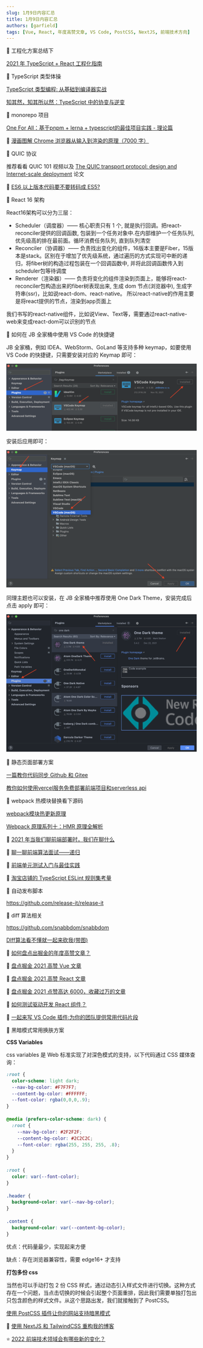 ```yaml
---
slug: 1月9日内容汇总
title: 1月9日内容汇总
authors: [garfield]
tags: [Vue, React, 年度高赞文章, VS Code, PostCSS, NextJS, 前端技术方向]
---
```


📒 工程化方案总结下

[2021 年 TypeScript + React 工程化指南](https://zhuanlan.zhihu.com/p/403970666)

📒 TypeScript 类型体操

[TypeScript 类型编程: 从基础到编译器实战](https://mp.weixin.qq.com/s/-x8iVK-hlQd3-OZDC04A5A)

[知其然，知其所以然：TypeScript 中的协变与逆变](https://juejin.cn/post/7050099282317148174)

📒 monorepo 项目

[One For All：基于pnpm + lerna + typescript的最佳项目实践 - 理论篇](https://juejin.cn/post/7043998041786810398)

📒 [漫画图解 Chrome 浏览器从输入到渲染的原理（7000 字）](https://mp.weixin.qq.com/s/Yo-W7CbkOrBMSfK75qrAhg)

📒 QUIC 协议

推荐看看 QUIC 101 视频以及 [The QUIC transport protocol: design and Internet-scale deployment](https://courses.cs.washington.edu/courses/cse550/20au/papers/CSE550.quic.pdf) 论文

📒 [ES6 以上版本代码要不要转码成 ES5?](https://mp.weixin.qq.com/s/fSRpl25Pi0ladeWRXHLGZA)

📒 React 16 架构

React16架构可以分为三层：
- Scheduler（调度器）—— 核心职责只有 1 个, 就是执行回调。把react-reconciler提供的回调函数, 包装到一个任务对象中.在内部维护一个任务队列, 优先级高的排在最前面。循环消费任务队列, 直到队列清空
- Reconciler（协调器）—— 负责找出变化的组件，16版本主要是Fiber，15版本是stack。区别在于增加了优先级系统，通过遍历的方式实现可中断的递归，将fiber树的构造过程包装在一个回调函数中, 并将此回调函数传入到scheduler包等待调度
- Renderer（渲染器）—— 负责将变化的组件渲染到页面上，能够将react-reconciler包构造出来的fiber树表现出来, 生成 dom 节点(浏览器中), 生成字符串(ssr)，比如说react-dom、react-native。
所以react-native的作用主要是将react提供的节点，渲染到app页面上

我们书写的react-native组件，比如说View、Text等，需要通过react-native-web来变成react-dom可以识别的节点

📒 如何在 JB 全家桶中使用 VS Code 的快捷键

JB 全家桶，例如 IDEA、WebStorm、GoLand 等支持多种 keymap，如要使用 VS Code 的快捷键，只需要安装对应的 Keymap 即可：

![image](./vs_code_keymap.png)

安装后应用即可：

![image](./apply_keymap.png)

同理主题也可以安装，在 JB 全家桶中推荐使用 One Dark Theme，安装完成后点击 apply 即可：

![image](./one_dark_theme.png)

📒 静态页面部署方案

[一篇教你代码同步 Github 和 Gitee](https://juejin.cn/post/7041870446576271368)

[教你如何使用vercel服务免费部署前端项目和serverless api](https://mp.weixin.qq.com/s/rfyqQgpylFT7slukkbi6rw)

📒 webpack 热模块替换看下源码

[webpack模块热更新原理](https://juejin.cn/post/7049608872553611301)

[Webpack 原理系列十：HMR 原理全解析](https://juejin.cn/post/7021729340945596424)

📒 [2021 年当我们聊前端部署时，我们在聊什么](https://juejin.cn/post/7017710911443959839)

📒 [聊一聊前端算法面试——递归](https://juejin.cn/post/6844903942074138637)

📒 [前端单元测试入门与最佳实践](https://juejin.cn/post/7049293284883038238)

📒 [淘宝店铺的 TypeScript ESLint 规则集考量](https://juejin.cn/post/7049335008917454855)

📒 自动发布脚本

https://github.com/release-it/release-it

📒 diff 算法相关

https://github.com/snabbdom/snabbdom

[DIff算法看不懂就一起来砍我(带图)](https://juejin.cn/post/7000266544181674014)

📒 [如何盘点出掘金的年度高赞文章？](https://juejin.cn/post/7048253632055083022)

📒 [盘点掘金 2021 高赞 Vue 文章](https://juejin.cn/post/7047705995534925832)

📒 [盘点掘金 2021 高赞 React 文章](https://juejin.cn/post/7047690546417565733)

📒 [盘点掘金 2021 点赞高达 6000，收藏过万的文章](https://juejin.cn/post/7047153016771706916)

📒 [如何测试驱动开发 React 组件？](https://juejin.cn/post/7036318575165964325)

📒 [一起来写 VS Code 插件:为你的团队提供常用代码片段](https://juejin.cn/post/7030250953215311908)

📒 黑暗模式常用换肤方案

**CSS Variables**

css variables 是 Web 标准实现了对深色模式的支持，以下代码通过 CSS 媒体查询：

```css
:root {
  color-scheme: light dark;
  --nav-bg-color: #F7F7F7;
  --content-bg-color: #FFFFFF;
  --font-color: rgba(0,0,0,.9);
}

@media (prefers-color-scheme: dark) {
  :root {
    --nav-bg-color: #2F2F2F;
    --content-bg-color: #2C2C2C;
    --font-color: rgba(255, 255, 255, .8);
  }
}

:root {
  color: var(--font-color);
}

.header {
  background-color: var(--nav-bg-color);
}

.content {
  background-color: var(--content-bg-color);
}
```

优点：代码量最少，实现起来方便

缺点：存在浏览器兼容性，需要 edge16+ 才支持

**打包多份 css**

当然也可以手动打包 2 份 CSS 样式，通过动态引入样式文件进行切换。这种方式存在一个问题，当点击切换的时候会引起整个页面重排，因此我们需要单独打包出只包含颜色的样式文件。从这个思路出发，我们就接触到了 PostCSS。

[使用 PostCSS 插件让你的网站支持暗黑模式](https://juejin.cn/post/7019580413110648863)

📒 [使用 NextJS 和 TailwindCSS 重构我的博客](https://juejin.cn/post/6984267680324780040)

⭐️ [2022 前端技术领域会有哪些新的变化？](https://www.zhihu.com/question/493891614/answer/2269197391)
